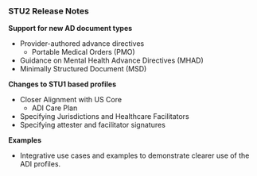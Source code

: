### STU2 Release Notes

**Support for new AD document types**
* Provider-authored advance directives
  * Portable Medical Orders (PMO)
* Guidance on Mental Health Advance Directives (MHAD)
* Minimally Structured Document (MSD)
  
**Changes to STU1 based profiles**
* Closer Alignment with US Core
  * ADI Care Plan
* Specifying Jurisdictions and Healthcare Facilitators
* Specifying attester and facilitator signatures

**Examples**
* Integrative use cases and examples to demonstrate clearer use of the ADI profiles.